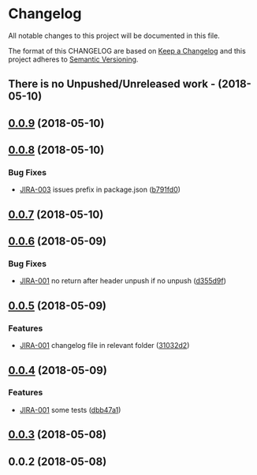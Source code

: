 # Changelog
All notable changes to this project will be documented in this file.

The format of this CHANGELOG are based on [Keep a Changelog](https://keepachangelog.com/en/1.0.0/)
and this project adheres to [Semantic Versioning](https://semver.org/spec/v2.0.0.html).

## There is no Unpushed/Unreleased work - (2018-05-10)

<a name="0.0.9"></a>
## [0.0.9](https://bitbucket.org/prismamediadigital/pmd-advertising/compare/0.0.9%0D0.0.8#diff) (2018-05-10)



<a name="0.0.8"></a>
## [0.0.8](https://bitbucket.org/prismamediadigital/pmd-advertising/compare/0.0.8%0D0.0.7#diff) (2018-05-10)

### Bug Fixes

* [JIRA-003](https://pmdtech.atlassian.net/browse/JIRA-003) issues prefix in package.json ([b791fd0](https://bitbucket.org/prismamediadigital/pmd-advertising/commits/b791fd0))

<a name="0.0.7"></a>
## [0.0.7](https://bitbucket.org/prismamediadigital/pmd-advertising/compare/0.0.7%0D0.0.6#diff) (2018-05-10)



<a name="0.0.6"></a>
## [0.0.6](https://bitbucket.org/prismamediadigital/pmd-advertising/compare/0.0.6%0D0.0.5#diff) (2018-05-09)

### Bug Fixes

* [JIRA-001](https://pmdtech.atlassian.net/browse/JIRA-001) no return after header unpush if no unpush ([d355d9f](https://bitbucket.org/prismamediadigital/pmd-advertising/commits/d355d9f)) 

<a name="0.0.5"></a>
## [0.0.5](https://bitbucket.org/prismamediadigital/pmd-advertising/compare/0.0.5%0D0.0.4#diff) (2018-05-09)

### Features

* [JIRA-001](https://pmdtech.atlassian.net/browse/JIRA-001) changelog file in relevant folder ([31032d2](https://bitbucket.org/prismamediadigital/pmd-advertising/commits/31032d2)) 

<a name="0.0.4"></a>
## [0.0.4](https://bitbucket.org/prismamediadigital/pmd-advertising/compare/0.0.4%0D0.0.3#diff) (2018-05-09)

### Features

* [JIRA-001](https://pmdtech.atlassian.net/browse/JIRA-001) some tests ([dbb47a1](https://bitbucket.org/prismamediadigital/pmd-advertising/commits/dbb47a1))

<a name="0.0.3"></a>
## [0.0.3](https://bitbucket.org/prismamediadigital/pmd-advertising/compare/0.0.3%0D0.0.2#diff) (2018-05-08)



<a name="0.0.2"></a>
## 0.0.2 (2018-05-08)

